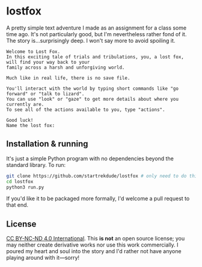 # lostfox

A pretty simple text adventure I made as an assignment for a class some time ago. It's not particularly good, but I'm nevertheless rather fond of it. The story is...surprisingly deep. I won't say more to avoid spoiling it. <!--Best used as a tool to understand my psyche.-->

```
Welcome to Lost Fox.
In this exciting tale of trials and tribulations, you, a lost fox, will find your way back to your
family across a harsh and unforgiving world.

Much like in real life, there is no save file.

You'll interact with the world by typing short commands like "go forward" or "talk to lizard".
You can use "look" or "gaze" to get more details about where you currently are.
To see all of the actions available to you, type "actions".

Good luck!
Name the lost fox: 
```

## Installation & running

It's just a simple Python program with no dependencies beyond the standard library. To run:

```sh
git clone https://github.com/startrekdude/lostfox # only need to do this once
cd lostfox
python3 run.py
```

If you'd like it to be packaged more formally, I'd welcome a pull request to that end.

## License

[CC BY-NC-ND 4.0 International](https://creativecommons.org/licenses/by-nc-nd/4.0/). This **is not** an open source license; you may neither create derivative works nor use this work commercially. I poured my heart and soul into the story and I'd rather not have anyone playing around with it—sorry!